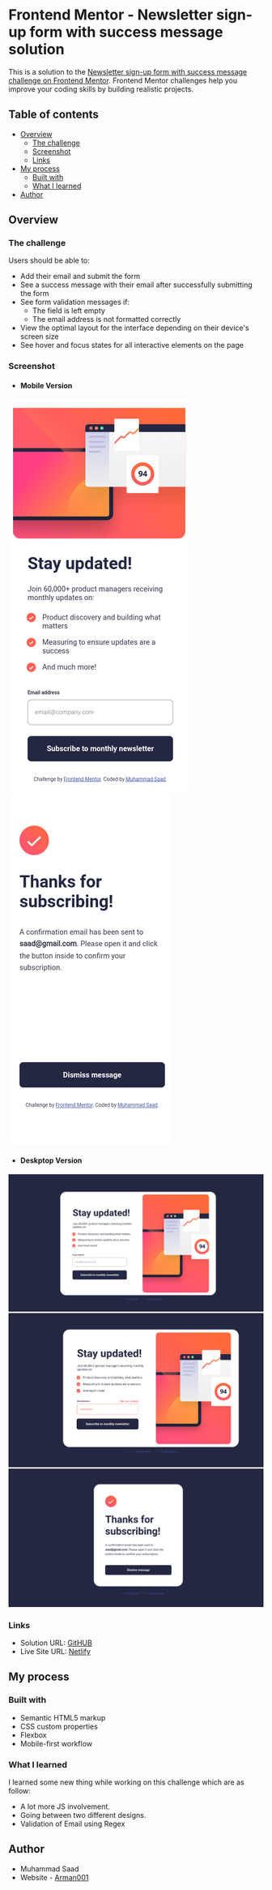 # Frontend Mentor - Newsletter sign-up form with success message solution

This is a solution to the [Newsletter sign-up form with success message challenge on Frontend Mentor](https://www.frontendmentor.io/challenges/newsletter-signup-form-with-success-message-3FC1AZbNrv). Frontend Mentor challenges help you improve your coding skills by building realistic projects. 

## Table of contents

- [Overview](#overview)
  - [The challenge](#the-challenge)
  - [Screenshot](#screenshot)
  - [Links](#links)
- [My process](#my-process)
  - [Built with](#built-with)
  - [What I learned](#what-i-learned)
- [Author](#author)


## Overview

### The challenge

Users should be able to:

- Add their email and submit the form
- See a success message with their email after successfully submitting the form
- See form validation messages if:
  - The field is left empty
  - The email address is not formatted correctly
- View the optimal layout for the interface depending on their device's screen size
- See hover and focus states for all interactive elements on the page

### Screenshot

- #### Mobile Version
![Alt text](image.png)
![Alt text](image-1.png)

- #### Deskptop Version
![Alt text](image-2.png)
![Alt text](image-3.png)
![Alt text](image-4.png)

### Links

- Solution URL: [GitHUB](https://github.com/Arman001/Newsletter-Signup)
- Live Site URL: [Netlify](https://bucolic-bunny-443b8d.netlify.app/)

## My process

### Built with

- Semantic HTML5 markup
- CSS custom properties
- Flexbox
- Mobile-first workflow


### What I learned

I learned some new thing while working on this challenge which are as follow:
- A lot more JS involvement.
- Going between two different designs.
- Validation of Email using Regex

## Author
- Muhammad Saad
- Website - [Arman001](https://www.frontendmentor.io/profile/Arman001)

